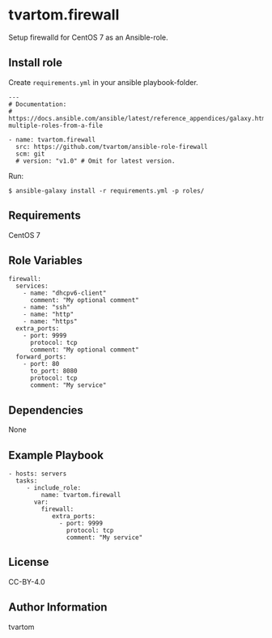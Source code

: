 tvartom.firewall
=====================

Setup firewalld for CentOS 7 as an Ansible-role.

Install role
------------

Create `requirements.yml` in your ansible playbook-folder.

    ---
    # Documentation:
    # https://docs.ansible.com/ansible/latest/reference_appendices/galaxy.html#installing-multiple-roles-from-a-file
    
    - name: tvartom.firewall
      src: https://github.com/tvartom/ansible-role-firewall
      scm: git
      # version: "v1.0" # Omit for latest version.

Run:

    $ ansible-galaxy install -r requirements.yml -p roles/


Requirements
------------

CentOS 7

Role Variables
--------------

    firewall:
      services:
        - name: "dhcpv6-client"
          comment: "My optional comment"
        - name: "ssh"
        - name: "http"
        - name: "https"
      extra_ports:
        - port: 9999
          protocol: tcp
          comment: "My optional comment"
      forward_ports:
        - port: 80
          to_port: 8080
          protocol: tcp
          comment: "My service"

Dependencies
------------

None

Example Playbook
----------------

    - hosts: servers
      tasks:
         - include_role:
             name: tvartom.firewall
           var:
             firewall:
                extra_ports:
                  - port: 9999
                    protocol: tcp
                    comment: "My service"

           

License
-------

CC-BY-4.0

Author Information
------------------

tvartom
